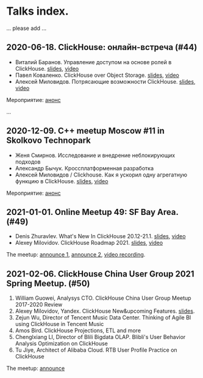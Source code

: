 # Talks index. 

... please add ... 


## 2020-06-18. ClickHouse: онлайн-встреча (#44)

* Виталий Баранов. Управление доступом на основе ролей в ClickHouse. [slides](meetup44/RBAC.pdf), [video](https://youtu.be/Y7yhgjESF8s?t=1225)
* Павел Коваленко. ClickHouse over Object Storage. [slides](meetup44/S3.pdf), [video](https://youtu.be/Y7yhgjESF8s?t=3389)
* Алексей Миловидов. Потрясающие возможности ClickHouse. [slides](meetup44/new_features/index.html), [video](https://youtu.be/Y7yhgjESF8s?t=6879)

Мероприятиe: [aнонс](https://yandex.ru/promo/events/generated/click-house-onlajn-vs-18-06-2020/index)

...

## 2020-12-09. С++ meetup Moscow #11 in Skolkovo Technopark

* Женя Смирнов. Исследование и внедрение неблокирующих подходов
* Александр Бычук. Кроссплатформенная разработка 
* Алексей Миловидов / Clickhouse. Как я ускорил одну агрегатную функцию в ClickHouse. [slides](cpp_user_group_2020/index.html), [video](https://youtu.be/_pBR6Ecx7VI?t=6219)

Мероприятиe: [aнонс](https://www.meetup.com/Moscow-C-User-Groups/events/274653685/)


## 2021-01-01. Online Meetup 49: SF Bay Area. (#49)

* Denis Zhuravlev. What's New In ClickHouse 20.12-21.1. [slides](meetup49/new_features.pdf), [video](https://youtu.be/BhvxV3ZLIhk?t=660)
* Alexey Milovidov. ClickHouse Roadmap 2021. [slides](meetup49/roadmap/index.html), [video](https://youtu.be/BhvxV3ZLIhk?t=2938)

The meetup: [announce 1](https://altinity.com/events/clickhouse-january-virtual-meetup-office-hours), [announce 2](https://www.meetup.com/San-Francisco-Bay-Area-ClickHouse-Meetup/events/274273549/), [video recording](https://youtu.be/BhvxV3ZLIhk).

## 2021-02-06. ClickHouse China User Group 2021 Spring Meetup. (#50)

1. William Guowei, Analysys CTO. ClickHouse China User Group Meetup 2017-2020 Review
2. Alexey Milovidov, Yandex. ClickHouse New&upcoming Features. [slides](meetup50/new_features/index.html).
3. Zejun Wu, Director of Tencent Music Data Center. Thinking of Agile BI using ClickHouse in Tencent Music
4. Amos Bird. ClickHouse Projections, ETL and more
5. Chenglxiang LI, Director of Blili Bigdata OLAP. Blibli's User Behavior Analysis Optimization on ClickHouse
6. Tu Jiye, Architect of Alibaba Cloud. RTB User Profile Practice on ClickHouse

The meetup: [announce](http://hdxu.cn/8KxZE)
